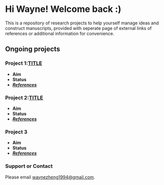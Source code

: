 # Hi Wayne! Welcome back :)
This is a repository of research projects to help yourself manage ideas and construct manuscripts, provided with seperate page of external links of references or additional information for convenience. 

## Ongoing projects
### Project 1:[TITLE](/Project1.md/) 
- **Aim**
- **Status**
- [_**References**_](https://wayne-x-zheng.github.io/referencelist1/)

### Project 2:[TITLE](https://wayne-x-zheng.github.io/Project2/)  
- **Aim**
- **Status**
- [_**References**_](https://wayne-x-zheng.github.io/referencelist2/)

### Project 3 
- **Aim**
- **Status**
- [_**References**_](http://google.com)

### Support or Contact
Please email waynezheng1994@gmail.com.

